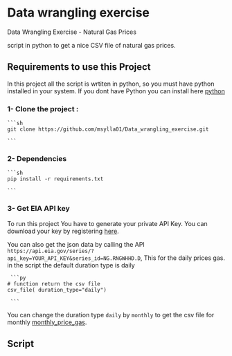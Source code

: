 # Data wrangling exercise
 Data Wrangling Exercise - Natural Gas Prices 
 
 script in python to get a nice CSV file of natural gas prices.


## Requirements to use this Project

In this project all the script is wrtiten in python, so you must have python installed in your system.
If you dont have Python you can install here [python](https://www.python.org/downloads/)


### 1- Clone the project :
    ```sh
    git clone https://github.com/msylla01/Data_wrangling_exercise.git
    
    ```

### 2-  Dependencies
    ```sh
    pip install -r requirements.txt
    
    ```
    
### 3- Get EIA API key

To run this project You have to generate your private API Key. 
You can download your key by registering [here](https://www.eia.gov/opendata/register.php).

You can also get the json data by calling the API `https://api.eia.gov/series/?api_key=YOUR_API_KEY&series_id=NG.RNGWHHD.D`, This for the daily prices gas.
in the script the default duration type is daily 

     ```py
    # function return the csv file
    csv_file( duration_type="daily")
    
     ```
   You can change the duration type `daily` by `monthly` to get the csv file for monthly [monthly_price_gas](https://github.com/msylla01/Data_wrangling_exercise/blob/main/gas_prices/data/monthly_gas_prices.csv).
   
## Script
